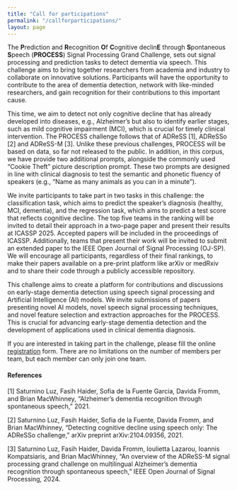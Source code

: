 ```yaml
---
title: "Call for participations"
permalink: "/callforparticipations/"
layout: page
---
```


The **P**rediction and **R**ecognition **O**f **C**ognitive declin**E** through **S**pontaneous **S**peech (**PROCESS**) Signal Processing Grand Challenge, sets out signal processing and prediction tasks to detect dementia via speech. This challenge aims to bring together researchers from academia and industry to collaborate on innovative solutions. Participants will have the opportunity to contribute to the area of dementia detection, network with like-minded researchers, and gain recognition for their contributions to this important cause.

This time, we aim to detect not only cognitive decline that has already developed into diseases, e.g., Alzheimer’s but also to identify earlier stages, such as mild cognitive impairment (MCI), which is crucial for timely clinical intervention. The PROCESS challenge follows that of ADReSS [1], ADReSSo [2] and ADReSS-M [3]. Unlike these previous challenges, PROCESS will be based on data, so far not released to the public. In addition, in this corpus, we have provide two additional prompts, alongside the commonly used “Cookie Theft” picture description prompt. These two prompts are designed in line with clinical diagnosis to test the semantic and phonetic fluency of speakers (e.g., “Name as many animals as you can in a minute”).

We invite participants to take part in two tasks in this challenge: the classification task, which aims to predict the speaker’s diagnosis (healthy, MCI, dementia), and the regression task, which aims to predict a test score that reflects cognitive decline. The top five teams in the ranking will be invited to detail their approach in a two-page paper and present their results at ICASSP 2025. Accepted papers will be included in the proceedings of ICASSP. Additionally, teams that present their work will be invited to submit an extended paper to the IEEE Open Journal of Signal Processing (OJ-SP). We will encourage all participants, regardless of their final rankings, to make their papers available on a pre-print platform like arXiv or medRxiv and to share their code through a publicly accessible repository.

This challenge aims to create a platform for contributions and discussions on early-stage dementia detection using speech signal processing and Artificial Intelligence (AI) models. We invite submissions of papers presenting novel AI models, novel speech signal processing techniques, and novel feature selection and extraction approaches for the PROCESS. This is crucial for advancing early-stage dementia detection and the development of applications used in clinical dementia diagnosis.

If you are interested in taking part in the challenge, please fill the online  [registration](https://docs.google.com/forms/d/1HANAuOsHp_244TS6xdu_veWNrfV1X6QOw-4SuwD2CVw/viewform) form. There are no limitations on the number of members per team, but each member can only join one team.

#### References

[1] Saturnino Luz, Fasih Haider, Sofia de la Fuente Garcia, Davida Fromm, and Brian MacWhinney, “Alzheimer’s dementia recognition through spontaneous speech,” 2021.

[2] Saturnino Luz, Fasih Haider, Sofia de la Fuente, Davida Fromm, and Brian MacWhinney, “Detecting cognitive decline using speech only: The ADReSSo challenge,” arXiv preprint arXiv:2104.09356, 2021.

[3] Saturnino Luz, Fasih Haider, Davida Fromm, Ioulietta Lazarou, Ioannis Kompatsiaris, and Brian MacWhinney, “An overview of the ADReSS-M signal processing grand challenge on multilingual Alzheimer’s dementia recognition through spontaneous speech,” IEEE Open Journal of Signal Processing, 2024.